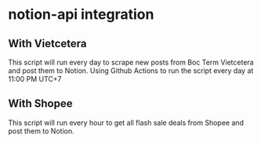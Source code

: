 # notion-api integration


## With Vietcetera
This script will run every day to scrape new posts from Boc Term Vietcetera and post them to Notion.
Using Github Actions to run the script every day at 11:00 PM UTC+7

## With Shopee
This script will run every hour to get all flash sale deals from Shopee and post them to Notion.
